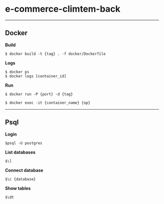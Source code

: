 # e-commerce-climtem-back
---

## Docker 
**Build**
```
$ docker build -t {tag} . -f docker/Dockerfile
```
**Logs**
```
$ docker ps
$ docker logs [container_id]
```
**Run**
```
$ docker run -P {port} -d {tag}
```
```
$ docker exec -it {container_name} {op}
```
---
## Psql
**Login**
```
$psql -U postgres
```
**List databases**
```
$\l
```
**Connect database**
```
$\c {database}
```
**Show tables**
```
$\dt
```